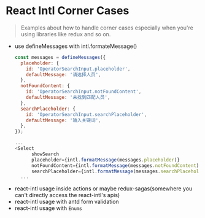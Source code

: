 # React Intl Corner Cases

> Examples about how to handle corner cases especially when you're using libraries like redux and so on.

* use defineMessages with intl.formateMessage()
  ```javascript
  const messages = defineMessages({
    placeholder: {
      id: 'OperatorSearchInput.placeholder',
      defaultMessage: '请选择人员',
    },
    notFoundContent: {
      id: 'OperatorSearchInput.notFoundContent',
      defaultMessage: '未找到匹配人员',
    },
    searchPlaceholder: {
      id: 'OperatorSearchInput.searchPlaceholder',
      defaultMessage: '输入关键词',
    },
  });
  
  ...
  <Select
        showSearch
        placeholder={intl.formatMessage(messages.placeholder)}
        notFoundContent={intl.formatMessage(messages.notFoundContent)}
        searchPlaceholder={intl.formatMessage(messages.searchPlaceholder)}
    ...
  ```
* react-intl usage inside actions or maybe redux-sagas(somewhere you can't directly access the react-intl's apis)
* react-intl usage with antd form validation
* react-intl usage with `Enums`